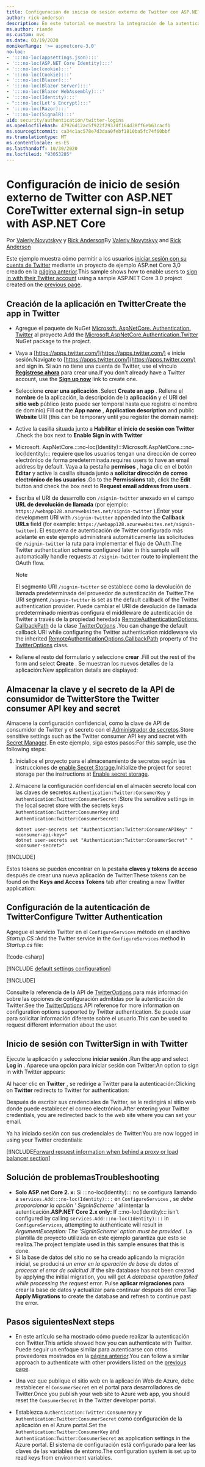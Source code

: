 ```yaml
---
title: Configuración de inicio de sesión externo de Twitter con ASP.NET Core
author: rick-anderson
description: En este tutorial se muestra la integración de la autenticación de usuarios de cuentas de Twitter en una aplicación ASP.NET Core existente.
ms.author: riande
ms.custom: mvc
ms.date: 03/19/2020
monikerRange: '>= aspnetcore-3.0'
no-loc:
- ':::no-loc(appsettings.json):::'
- ':::no-loc(ASP.NET Core Identity):::'
- ':::no-loc(cookie):::'
- ':::no-loc(Cookie):::'
- ':::no-loc(Blazor):::'
- ':::no-loc(Blazor Server):::'
- ':::no-loc(Blazor WebAssembly):::'
- ':::no-loc(Identity):::'
- ":::no-loc(Let's Encrypt):::"
- ':::no-loc(Razor):::'
- ':::no-loc(SignalR):::'
uid: security/authentication/twitter-logins
ms.openlocfilehash: 47926d12ac5f922f2937df164d38ff6eb63cacf1
ms.sourcegitcommit: ca34c1ac578e7d3daa0febf1810ba5fc74f60bbf
ms.translationtype: MT
ms.contentlocale: es-ES
ms.lasthandoff: 10/30/2020
ms.locfileid: "93053285"
---
```

# <a name="twitter-external-sign-in-setup-with-aspnet-core"></a><span data-ttu-id="dd674-103">Configuración de inicio de sesión externo de Twitter con ASP.NET Core</span><span class="sxs-lookup"><span data-stu-id="dd674-103">Twitter external sign-in setup with ASP.NET Core</span></span>

<span data-ttu-id="dd674-104">Por [Valeriy Novytskyy](https://github.com/01binary) y [Rick Anderson](https://twitter.com/RickAndMSFT)</span><span class="sxs-lookup"><span data-stu-id="dd674-104">By [Valeriy Novytskyy](https://github.com/01binary) and [Rick Anderson](https://twitter.com/RickAndMSFT)</span></span>

<span data-ttu-id="dd674-105">Este ejemplo muestra cómo permitir a los usuarios [iniciar sesión con su cuenta de Twitter](https://dev.twitter.com/web/sign-in/desktop-browser) mediante un proyecto de ejemplo ASP.net Core 3,0 creado en la [página anterior](xref:security/authentication/social/index).</span><span class="sxs-lookup"><span data-stu-id="dd674-105">This sample shows how to enable users to [sign in with their Twitter account](https://dev.twitter.com/web/sign-in/desktop-browser) using a sample ASP.NET Core 3.0 project created on the [previous page](xref:security/authentication/social/index).</span></span>

## <a name="create-the-app-in-twitter"></a><span data-ttu-id="dd674-106">Creación de la aplicación en Twitter</span><span class="sxs-lookup"><span data-stu-id="dd674-106">Create the app in Twitter</span></span>

* <span data-ttu-id="dd674-107">Agregue el paquete de NuGet [Microsoft. AspNetCore. Authentication. Twitter](https://www.nuget.org/packages/Microsoft.AspNetCore.Authentication.Twitter/3.0.0) al proyecto.</span><span class="sxs-lookup"><span data-stu-id="dd674-107">Add the [Microsoft.AspNetCore.Authentication.Twitter](https://www.nuget.org/packages/Microsoft.AspNetCore.Authentication.Twitter/3.0.0) NuGet package to the project.</span></span>

* <span data-ttu-id="dd674-108">Vaya a [https://apps.twitter.com/](https://apps.twitter.com/) e inicie sesión.</span><span class="sxs-lookup"><span data-stu-id="dd674-108">Navigate to [https://apps.twitter.com/](https://apps.twitter.com/) and sign in.</span></span> <span data-ttu-id="dd674-109">Si aún no tiene una cuenta de Twitter, use el vínculo **[Regístrese ahora](https://twitter.com/signup)** para crear una.</span><span class="sxs-lookup"><span data-stu-id="dd674-109">If you don't already have a Twitter account, use the **[Sign up now](https://twitter.com/signup)** link to create one.</span></span>

* <span data-ttu-id="dd674-110">Seleccione **crear una aplicación** .</span><span class="sxs-lookup"><span data-stu-id="dd674-110">Select **Create an app** .</span></span> <span data-ttu-id="dd674-111">Rellene el **nombre** de la aplicación, la descripción de la **aplicación** y el URI del **sitio web** público (esto puede ser temporal hasta que registre el nombre de dominio):</span><span class="sxs-lookup"><span data-stu-id="dd674-111">Fill out the **App name** , **Application description** and public **Website** URI (this can be temporary until you register the domain name):</span></span>

* <span data-ttu-id="dd674-112">Active la casilla situada junto a **Habilitar el inicio de sesión con Twitter** .</span><span class="sxs-lookup"><span data-stu-id="dd674-112">Check the box next to **Enable Sign in with Twitter**</span></span>

* <span data-ttu-id="dd674-113">Microsoft. AspNetCore.:::no-loc(Identity):::</span><span class="sxs-lookup"><span data-stu-id="dd674-113">Microsoft.AspNetCore.:::no-loc(Identity):::</span></span> <span data-ttu-id="dd674-114">requiere que los usuarios tengan una dirección de correo electrónico de forma predeterminada.</span><span class="sxs-lookup"><span data-stu-id="dd674-114">requires users to have an email address by default.</span></span> <span data-ttu-id="dd674-115">Vaya a la pestaña **permisos** , haga clic en el botón **Editar** y active la casilla situada junto a **solicitar dirección de correo electrónico de los usuarios** .</span><span class="sxs-lookup"><span data-stu-id="dd674-115">Go to the **Permissions** tab, click the **Edit** button and check the box next to **Request email address from users** .</span></span>

* <span data-ttu-id="dd674-116">Escriba el URI de desarrollo con `/signin-twitter` anexado en el campo **URL de devolución de llamada** (por ejemplo: `https://webapp128.azurewebsites.net/signin-twitter` ).</span><span class="sxs-lookup"><span data-stu-id="dd674-116">Enter your development URI with `/signin-twitter` appended into the **Callback URLs** field (for example: `https://webapp128.azurewebsites.net/signin-twitter`).</span></span> <span data-ttu-id="dd674-117">El esquema de autenticación de Twitter configurado más adelante en este ejemplo administrará automáticamente las solicitudes de `/signin-twitter` la ruta para implementar el flujo de OAuth.</span><span class="sxs-lookup"><span data-stu-id="dd674-117">The Twitter authentication scheme configured later in this sample will automatically handle requests at `/signin-twitter` route to implement the OAuth flow.</span></span>

  > [!NOTE]
  > <span data-ttu-id="dd674-118">El segmento URI `/signin-twitter` se establece como la devolución de llamada predeterminada del proveedor de autenticación de Twitter.</span><span class="sxs-lookup"><span data-stu-id="dd674-118">The URI segment `/signin-twitter` is set as the default callback of the Twitter authentication provider.</span></span> <span data-ttu-id="dd674-119">Puede cambiar el URI de devolución de llamada predeterminado mientras configura el middleware de autenticación de Twitter a través de la propiedad heredada [RemoteAuthenticationOptions. CallbackPath](/dotnet/api/microsoft.aspnetcore.authentication.remoteauthenticationoptions.callbackpath) de la clase [TwitterOptions](/dotnet/api/microsoft.aspnetcore.authentication.twitter.twitteroptions) .</span><span class="sxs-lookup"><span data-stu-id="dd674-119">You can change the default callback URI while configuring the Twitter authentication middleware via the inherited [RemoteAuthenticationOptions.CallbackPath](/dotnet/api/microsoft.aspnetcore.authentication.remoteauthenticationoptions.callbackpath) property of the [TwitterOptions](/dotnet/api/microsoft.aspnetcore.authentication.twitter.twitteroptions) class.</span></span>

* <span data-ttu-id="dd674-120">Rellene el resto del formulario y seleccione **crear** .</span><span class="sxs-lookup"><span data-stu-id="dd674-120">Fill out the rest of the form and select **Create** .</span></span> <span data-ttu-id="dd674-121">Se muestran los nuevos detalles de la aplicación:</span><span class="sxs-lookup"><span data-stu-id="dd674-121">New application details are displayed:</span></span>

## <a name="store-the-twitter-consumer-api-key-and-secret"></a><span data-ttu-id="dd674-122">Almacenar la clave y el secreto de la API de consumidor de Twitter</span><span class="sxs-lookup"><span data-stu-id="dd674-122">Store the Twitter consumer API key and secret</span></span>

<span data-ttu-id="dd674-123">Almacene la configuración confidencial, como la clave de API de consumidor de Twitter y el secreto con el [Administrador de secretos](xref:security/app-secrets).</span><span class="sxs-lookup"><span data-stu-id="dd674-123">Store sensitive settings such as the Twitter consumer API key and secret with [Secret Manager](xref:security/app-secrets).</span></span> <span data-ttu-id="dd674-124">En este ejemplo, siga estos pasos:</span><span class="sxs-lookup"><span data-stu-id="dd674-124">For this sample, use the following steps:</span></span>

1. <span data-ttu-id="dd674-125">Inicialice el proyecto para el almacenamiento de secretos según las instrucciones de [enable Secret Storage](xref:security/app-secrets#enable-secret-storage).</span><span class="sxs-lookup"><span data-stu-id="dd674-125">Initialize the project for secret storage per the instructions at [Enable secret storage](xref:security/app-secrets#enable-secret-storage).</span></span>
1. <span data-ttu-id="dd674-126">Almacene la configuración confidencial en el almacén secreto local con las claves de secretos `Authentication:Twitter:ConsumerKey` y `Authentication:Twitter:ConsumerSecret` :</span><span class="sxs-lookup"><span data-stu-id="dd674-126">Store the sensitive settings in the local secret store with the secrets keys `Authentication:Twitter:ConsumerKey` and `Authentication:Twitter:ConsumerSecret`:</span></span>

    ```dotnetcli
    dotnet user-secrets set "Authentication:Twitter:ConsumerAPIKey" "<consumer-api-key>"
    dotnet user-secrets set "Authentication:Twitter:ConsumerSecret" "<consumer-secret>"
    ```

[!INCLUDE[](~/includes/environmentVarableColon.md)]

<span data-ttu-id="dd674-127">Estos tokens se pueden encontrar en la pestaña **claves y tokens de acceso** después de crear una nueva aplicación de Twitter:</span><span class="sxs-lookup"><span data-stu-id="dd674-127">These tokens can be found on the **Keys and Access Tokens** tab after creating a new Twitter application:</span></span>

## <a name="configure-twitter-authentication"></a><span data-ttu-id="dd674-128">Configuración de la autenticación de Twitter</span><span class="sxs-lookup"><span data-stu-id="dd674-128">Configure Twitter Authentication</span></span>

<span data-ttu-id="dd674-129">Agregue el servicio Twitter en el `ConfigureServices` método en el archivo *Startup.CS* :</span><span class="sxs-lookup"><span data-stu-id="dd674-129">Add the Twitter service in the `ConfigureServices` method in *Startup.cs* file:</span></span>

[!code-csharp[](~/security/authentication/social/social-code/3.x/StartupTwitter3x.cs?name=snippet&highlight=10-15)]

[!INCLUDE [default settings configuration](includes/default-settings.md)]

[!INCLUDE[](includes/chain-auth-providers.md)]

<span data-ttu-id="dd674-130">Consulte la referencia de la API de [TwitterOptions](/dotnet/api/microsoft.aspnetcore.builder.twitteroptions) para más información sobre las opciones de configuración admitidas por la autenticación de Twitter.</span><span class="sxs-lookup"><span data-stu-id="dd674-130">See the [TwitterOptions](/dotnet/api/microsoft.aspnetcore.builder.twitteroptions) API reference for more information on configuration options supported by Twitter authentication.</span></span> <span data-ttu-id="dd674-131">Se puede usar para solicitar información diferente sobre el usuario.</span><span class="sxs-lookup"><span data-stu-id="dd674-131">This can be used to request different information about the user.</span></span>

## <a name="sign-in-with-twitter"></a><span data-ttu-id="dd674-132">Inicio de sesión con Twitter</span><span class="sxs-lookup"><span data-stu-id="dd674-132">Sign in with Twitter</span></span>

<span data-ttu-id="dd674-133">Ejecute la aplicación y seleccione **iniciar sesión** .</span><span class="sxs-lookup"><span data-stu-id="dd674-133">Run the app and select **Log in** .</span></span> <span data-ttu-id="dd674-134">Aparece una opción para iniciar sesión con Twitter:</span><span class="sxs-lookup"><span data-stu-id="dd674-134">An option to sign in with Twitter appears:</span></span>

<span data-ttu-id="dd674-135">Al hacer clic en **Twitter** , se redirige a Twitter para la autenticación:</span><span class="sxs-lookup"><span data-stu-id="dd674-135">Clicking on **Twitter** redirects to Twitter for authentication:</span></span>

<span data-ttu-id="dd674-136">Después de escribir sus credenciales de Twitter, se le redirigirá al sitio web donde puede establecer el correo electrónico.</span><span class="sxs-lookup"><span data-stu-id="dd674-136">After entering your Twitter credentials, you are redirected back to the web site where you can set your email.</span></span>

<span data-ttu-id="dd674-137">Ya ha iniciado sesión con sus credenciales de Twitter:</span><span class="sxs-lookup"><span data-stu-id="dd674-137">You are now logged in using your Twitter credentials:</span></span>

[!INCLUDE[Forward request information when behind a proxy or load balancer section](includes/forwarded-headers-middleware.md)]

<!-- 
### React to cancel Authorize External sign-in
Twitter doesn't support AccessDeniedPath
Rather in the twitter setup, you can provide an External sign-in homepage. The external sign-in homepage doesn't support localhost. Tested with https://cors3.azurewebsites.net/ and that works.
-->

## <a name="troubleshooting"></a><span data-ttu-id="dd674-138">Solución de problemas</span><span class="sxs-lookup"><span data-stu-id="dd674-138">Troubleshooting</span></span>

* <span data-ttu-id="dd674-139">**Solo ASP.net Core 2. x:** Si :::no-loc(Identity)::: no se configura llamando a `services.Add:::no-loc(Identity):::` en `ConfigureServices` , se *debe proporcionar la opción ' SignInScheme '* al intentar la autenticación.</span><span class="sxs-lookup"><span data-stu-id="dd674-139">**ASP.NET Core 2.x only:** If :::no-loc(Identity)::: isn't configured by calling `services.Add:::no-loc(Identity):::` in `ConfigureServices`, attempting to authenticate will result in *ArgumentException: The 'SignInScheme' option must be provided* .</span></span> <span data-ttu-id="dd674-140">La plantilla de proyecto utilizada en este ejemplo garantiza que esto se realiza.</span><span class="sxs-lookup"><span data-stu-id="dd674-140">The project template used in this sample ensures that this is done.</span></span>
* <span data-ttu-id="dd674-141">Si la base de datos del sitio no se ha creado aplicando la migración inicial, se producirá *un error en la operación de base de datos al procesar el error de solicitud* .</span><span class="sxs-lookup"><span data-stu-id="dd674-141">If the site database has not been created by applying the initial migration, you will get *A database operation failed while processing the request* error.</span></span> <span data-ttu-id="dd674-142">Pulse **aplicar migraciones** para crear la base de datos y actualizar para continuar después del error.</span><span class="sxs-lookup"><span data-stu-id="dd674-142">Tap **Apply Migrations** to create the database and refresh to continue past the error.</span></span>

## <a name="next-steps"></a><span data-ttu-id="dd674-143">Pasos siguientes</span><span class="sxs-lookup"><span data-stu-id="dd674-143">Next steps</span></span>

* <span data-ttu-id="dd674-144">En este artículo se ha mostrado cómo puede realizar la autenticación con Twitter.</span><span class="sxs-lookup"><span data-stu-id="dd674-144">This article showed how you can authenticate with Twitter.</span></span> <span data-ttu-id="dd674-145">Puede seguir un enfoque similar para autenticarse con otros proveedores mostrados en la [página anterior](xref:security/authentication/social/index).</span><span class="sxs-lookup"><span data-stu-id="dd674-145">You can follow a similar approach to authenticate with other providers listed on the [previous page](xref:security/authentication/social/index).</span></span>

* <span data-ttu-id="dd674-146">Una vez que publique el sitio web en la aplicación Web de Azure, debe restablecer el `ConsumerSecret` en el portal para desarrolladores de Twitter.</span><span class="sxs-lookup"><span data-stu-id="dd674-146">Once you publish your web site to Azure web app, you should reset the `ConsumerSecret` in the Twitter developer portal.</span></span>

* <span data-ttu-id="dd674-147">Establezca `Authentication:Twitter:ConsumerKey` y `Authentication:Twitter:ConsumerSecret` como configuración de la aplicación en el Azure portal.</span><span class="sxs-lookup"><span data-stu-id="dd674-147">Set the `Authentication:Twitter:ConsumerKey` and `Authentication:Twitter:ConsumerSecret` as application settings in the Azure portal.</span></span> <span data-ttu-id="dd674-148">El sistema de configuración está configurado para leer las claves de las variables de entorno.</span><span class="sxs-lookup"><span data-stu-id="dd674-148">The configuration system is set up to read keys from environment variables.</span></span>
